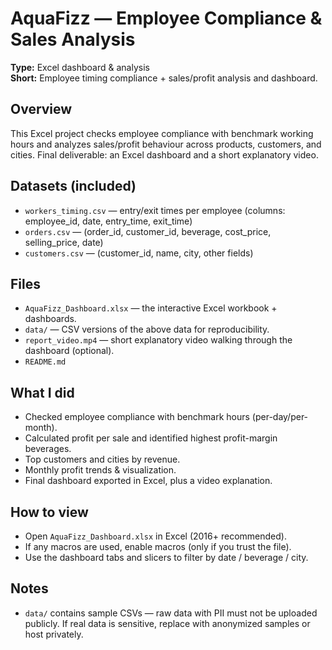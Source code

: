 # AquaFizz — Employee Compliance & Sales Analysis

**Type:** Excel dashboard & analysis  
**Short:** Employee timing compliance + sales/profit analysis and dashboard.

## Overview
This Excel project checks employee compliance with benchmark working hours and analyzes sales/profit behaviour across products, customers, and cities. Final deliverable: an Excel dashboard and a short explanatory video.

## Datasets (included)
- `workers_timing.csv` — entry/exit times per employee (columns: employee_id, date, entry_time, exit_time)
- `orders.csv` — (order_id, customer_id, beverage, cost_price, selling_price, date)
- `customers.csv` — (customer_id, name, city, other fields)

## Files
- `AquaFizz_Dashboard.xlsx` — the interactive Excel workbook + dashboards.
- `data/` — CSV versions of the above data for reproducibility.
- `report_video.mp4` — short explanatory video walking through the dashboard (optional).
- `README.md`

## What I did
- Checked employee compliance with benchmark hours (per-day/per-month).
- Calculated profit per sale and identified highest profit-margin beverages.
- Top customers and cities by revenue.
- Monthly profit trends & visualization.
- Final dashboard exported in Excel, plus a video explanation.

## How to view
- Open `AquaFizz_Dashboard.xlsx` in Excel (2016+ recommended).
- If any macros are used, enable macros (only if you trust the file).
- Use the dashboard tabs and slicers to filter by date / beverage / city.

## Notes
- `data/` contains sample CSVs — raw data with PII must not be uploaded publicly. If real data is sensitive, replace with anonymized samples or host privately.
